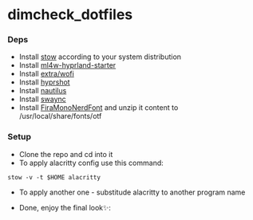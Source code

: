 # dimcheck_dotfiles

### Deps
- Install [stow](https://www.gnu.org/software/stow/) according to your system distribution
- Install [ml4w-hyprland-starter](https://github.com/mylinuxforwork/hyprland-starter)
- Install [extra/wofi](https://archlinux.org/packages/extra/x86_64/wofi/)
- Install [hyprshot](https://aur.archlinux.org/packages/hyprshot)
- Install [nautilus](https://archlinux.org/packages/extra/x86_64/nautilus/)
- Install [swaync](https://archlinux.org/packages/extra/x86_64/swaync/)
- Install [FiraMonoNerdFont](https://www.nerdfonts.com/font-downloads) and unzip it content to /usr/local/share/fonts/otf

### Setup
- Clone the repo and cd into it
- To apply alacritty config use this command:
 ```
 stow -v -t $HOME alacritty
 ```
- To apply another one - substitude alacritty to another program name

- Done, enjoy the final look✨:
